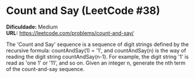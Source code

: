 # Count and Say (LeetCode #38)

**Dificuldade:** Medium  
**URL:** https://leetcode.com/problems/count-and-say/

The 'Count and Say' sequence is a sequence of digit strings defined by the recursive formula: countAndSay(1) = '1', and countAndSay(n) is the way of reading the digit string countAndSay(n-1). For example, the digit string '1' is read as 'one 1' or '11', and so on. Given an integer n, generate the nth term of the count-and-say sequence.
